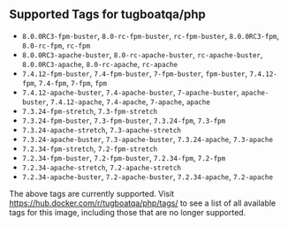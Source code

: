 ## Supported Tags for tugboatqa/php

* `8.0.0RC3-fpm-buster`, `8.0-rc-fpm-buster`, `rc-fpm-buster`, `8.0.0RC3-fpm`, `8.0-rc-fpm`, `rc-fpm`
* `8.0.0RC3-apache-buster`, `8.0-rc-apache-buster`, `rc-apache-buster`, `8.0.0RC3-apache`, `8.0-rc-apache`, `rc-apache`
* `7.4.12-fpm-buster`, `7.4-fpm-buster`, `7-fpm-buster`, `fpm-buster`, `7.4.12-fpm`, `7.4-fpm`, `7-fpm`, `fpm`
* `7.4.12-apache-buster`, `7.4-apache-buster`, `7-apache-buster`, `apache-buster`, `7.4.12-apache`, `7.4-apache`, `7-apache`, `apache`
* `7.3.24-fpm-stretch`, `7.3-fpm-stretch`
* `7.3.24-fpm-buster`, `7.3-fpm-buster`, `7.3.24-fpm`, `7.3-fpm`
* `7.3.24-apache-stretch`, `7.3-apache-stretch`
* `7.3.24-apache-buster`, `7.3-apache-buster`, `7.3.24-apache`, `7.3-apache`
* `7.2.34-fpm-stretch`, `7.2-fpm-stretch`
* `7.2.34-fpm-buster`, `7.2-fpm-buster`, `7.2.34-fpm`, `7.2-fpm`
* `7.2.34-apache-stretch`, `7.2-apache-stretch`
* `7.2.34-apache-buster`, `7.2-apache-buster`, `7.2.34-apache`, `7.2-apache`

The above tags are currently supported. Visit https://hub.docker.com/r/tugboatqa/php/tags/ to see a list of all available tags for this image, including those that are no longer supported.
